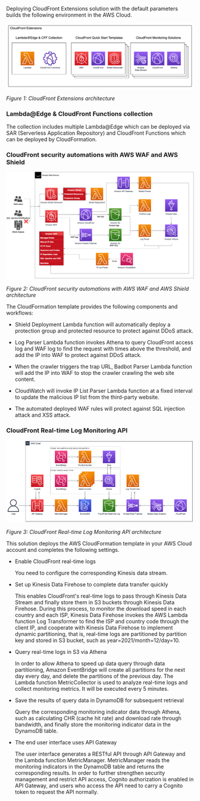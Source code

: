 Deploying CloudFront Extensions solution with the default parameters builds the following environment in the AWS Cloud.

![architecture](../images/arch.png)

*Figure 1: CloudFront Extensions architecture*


### Lambda@Edge & CloudFront Functions collection
 
The collection includes multiple Lambda@Edge which can be deployed via SAR (Serverless Application Repository) and CloudFront Functions which can be deployed by CloudFormation.

### CloudFront security automations with AWS WAF and AWS Shield

![architecture](../images/arch-security.png)

*Figure 2: CloudFront security automations with AWS WAF and AWS Shield architecture*

The CloudFormation template provides the following components and workflows:

- Shield Deployment Lambda function will automatically deploy a protection group and protected resource to protect against DDoS attack. 

- Log Parser Lambda function invokes Athena to query CloudFront access log and WAF log to find the request with times above the threshold, and add the IP into WAF to protect against DDoS attack.

- When the crawler triggers the trap URL, Badbot Parser Lambda function will add the IP into WAF to stop the crawler crawling the web site content.

- CloudWatch will invoke IP List Parser Lambda function at a fixed interval to update the malicious IP list from the third-party website.

- The automated deployed WAF rules will protect against SQL injection attack and XSS attack.


### CloudFront Real-time Log Monitoring API

![architecture](../images/arch-monitoring.png)

*Figure 3: CloudFront Real-time Log Monitoring API architecture*

This solution deploys the AWS CloudFormation template in your AWS Cloud account and completes the following settings.

- Enable CloudFront real-time logs

    You need to configure the corresponding Kinesis data stream.

- Set up Kinesis Data Firehose to complete data transfer quickly
  
    This enables CloudFront's real-time logs to pass through Kinesis Data Stream and finally store them in S3 buckets through Kinesis Data Firehose. During this process, to monitor the download speed in each country and each ISP, Kinesis Data Firehose invokes the AWS Lambda function Log Transformer to find the ISP and country code through the client IP, and cooperate with Kinesis Data Firehose to implement dynamic partitioning, that is, real-time logs are partitioned by partition key and stored in S3 bucket, such as year=2021/month=12/day=10.

- Query real-time logs in S3 via Athena
  
    In order to allow Athena to speed up data query through data partitioning, Amazon EventBridge will create all partitions for the next day every day, and delete the partitions of the previous day. The Lambda function MetricCollector is used to analyze real-time logs and collect monitoring metrics. It will be executed every 5 minutes.

- Save the results of query data in DynamoDB for subsequent retrieval
  
    Query the corresponding monitoring indicator data through Athena, such as calculating CHR (cache hit rate) and download rate through bandwidth, and finally store the monitoring indicator data in the DynamoDB table.

- The end user interface uses API Gateway
  
    The user interface generates a RESTful API through API Gateway and the Lambda function MetricManager. MetricManager reads the monitoring indicators in the DynamoDB table and returns the corresponding results. In order to further strengthen security management and restrict API access, Cognito authorization is enabled in API Gateway, and users who access the API need to carry a Cognito token to request the API normally.

